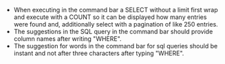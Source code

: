 - When executing in the command bar a SELECT without a limit first wrap and execute with a COUNT so it can be displayed how many entries were found and, additionally select with a pagination of like 250 entries.
- The suggestions in the SQL query in the command bar should provide column names after writing "WHERE".
- The suggestion for words in the command bar for sql queries should be instant and not after three characters after typing "WHERE".